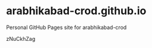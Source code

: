 # arabhikabad-crod.github.io
Personal GitHub Pages site for arabhikabad-crod





























































zNuCkhZag
